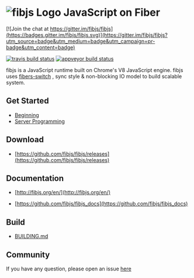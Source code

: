 # ![fibjs Logo](logo/fibjs-small.png?raw=true)  JavaScript on Fiber

[![Join the chat at https://gitter.im/fibjs/fibjs](https://badges.gitter.im/fibjs/fibjs.svg)](https://gitter.im/fibjs/fibjs?utm_source=badge&utm_medium=badge&utm_campaign=pr-badge&utm_content=badge)

[![travis build status][travis-image]][travis-url]
[![appveyor build status][appveyor-image]][appveyor-url]

[travis-image]: https://img.shields.io/travis/fibjs/fibjs.svg?style=flat-square
[travis-url]: https://travis-ci.org/fibjs/fibjs
[appveyor-image]: https://ci.appveyor.com/api/projects/status/github/fibjs/fibjs?svg=true
[appveyor-url]: https://ci.appveyor.com/project/fibjs/fibjs

fibjs is a JavaScript runtime built on Chrome's V8 JavaScript engine.  fibjs uses [fibers-switch](https://en.wikipedia.org/wiki/Fiber_(computer_science))  , sync style & non-blocking IO model to build scalable system. 

## Get Started

- [Beginning](http://fibjs.org/en/d2/de8/start_prog.html)
- [Server Programming](http://fibjs.org/en/da/db3/server.html)

## Download

- [https://github.com/fibjs/fibjs/releases](https://github.com/fibjs/fibjs/releases)

## Documentation

- [http://fibjs.org/en/](http://fibjs.org/en/)

- [https://github.com/fibjs/fibjs_docs](https://github.com/fibjs/fibjs_docs)

## Build

- [BUILDING.md](./BUILDING.md)

## Community

If you have any question, please open an issue [here](https://github.com/fibjs/fibjs/issues)


